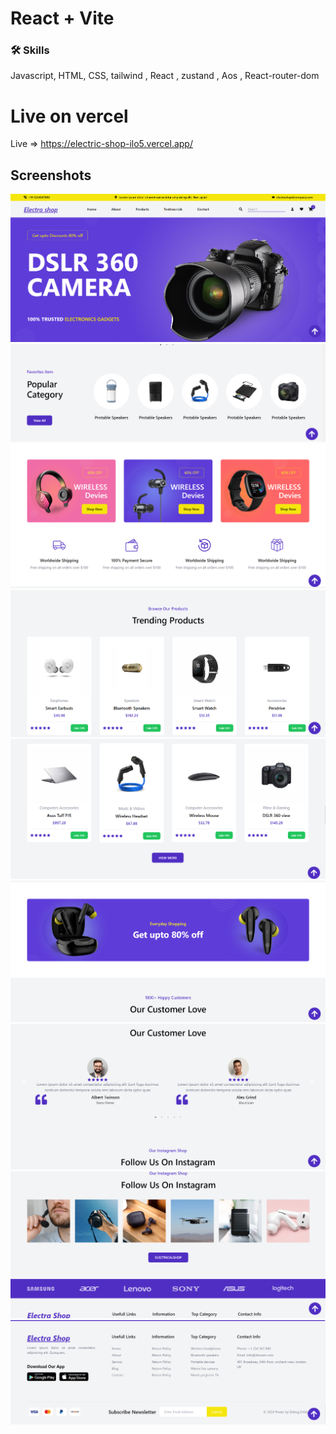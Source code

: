 
# React + Vite

### 🛠 Skills
Javascript, HTML, CSS, tailwind , React , zustand , Aos , React-router-dom

# Live on vercel
Live  => https://electric-shop-ilo5.vercel.app/

## Screenshots

![ Screenshot1](https://github.com/kh-parveg-hossain/Electric-Shop/blob/main/e1.png?raw=true)
![ Screenshot2](https://github.com/kh-parveg-hossain/Electric-Shop/blob/main/e2.png?raw=true)
![ Screenshot3](https://github.com/kh-parveg-hossain/Electric-Shop/blob/main/e3.png?raw=true)
![ Screenshot4](https://github.com/kh-parveg-hossain/Electric-Shop/blob/main/e4.png?raw=true)
![ Screenshot5](https://github.com/kh-parveg-hossain/Electric-Shop/blob/main/e5.png?raw=true)
![ Screenshot6](https://github.com/kh-parveg-hossain/Electric-Shop/blob/main/e6.png?raw=true)
![ Screenshot7](https://github.com/kh-parveg-hossain/Electric-Shop/blob/main/e7.png?raw=true)
![ Screenshot8](https://github.com/kh-parveg-hossain/Electric-Shop/blob/main/e8.png?raw=true)
![ Screenshot9](https://github.com/kh-parveg-hossain/Electric-Shop/blob/main/e9.png?raw=true)


